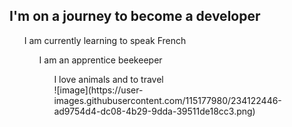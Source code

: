 ## I'm on a journey to become a developer

<ol> I am currently learning to speak French <br>
<ol> I am an apprentice beekeeper <br>
<ol> I love animals and to travel <br>
![image](https://user-images.githubusercontent.com/115177980/234122446-ad9754d4-dc08-4b29-9dda-39511de18cc3.png)




